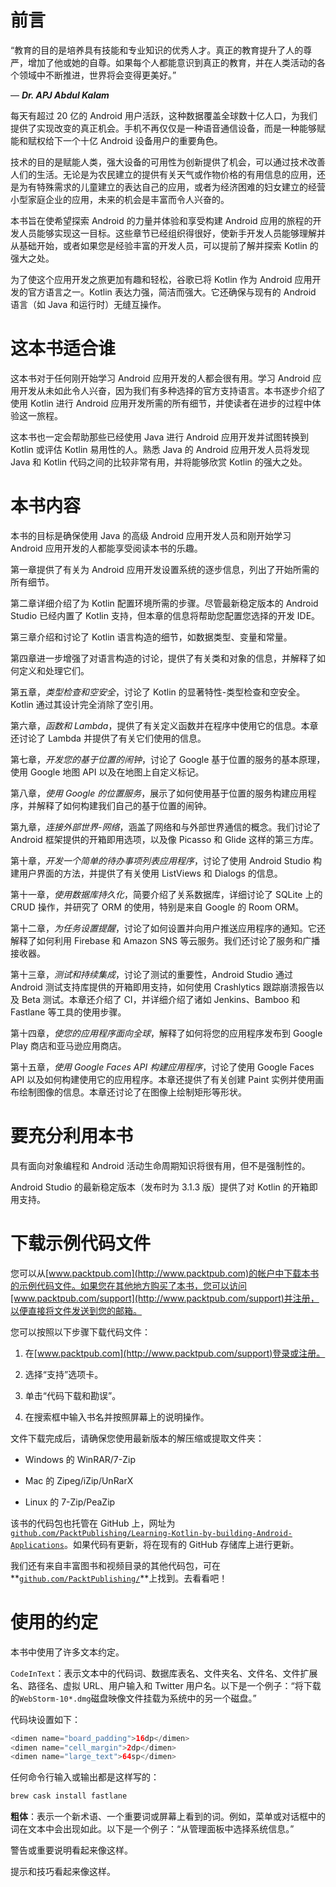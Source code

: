 # 前言

“教育的目的是培养具有技能和专业知识的优秀人才。真正的教育提升了人的尊严，增加了他或她的自尊。如果每个人都能意识到真正的教育，并在人类活动的各个领域中不断推进，世界将会变得更美好。”

— ***Dr. APJ Abdul Kalam***

每天有超过 20 亿的 Android 用户活跃，这种数据覆盖全球数十亿人口，为我们提供了实现改变的真正机会。手机不再仅仅是一种语音通信设备，而是一种能够赋能和赋权给下一个十亿 Android 设备用户的重要角色。

技术的目的是赋能人类，强大设备的可用性为创新提供了机会，可以通过技术改善人们的生活。无论是为农民建立的提供有关天气或作物价格的有用信息的应用，还是为有特殊需求的儿童建立的表达自己的应用，或者为经济困难的妇女建立的经营小型家庭企业的应用，未来的机会是丰富而令人兴奋的。

本书旨在使希望探索 Android 的力量并体验和享受构建 Android 应用的旅程的开发人员能够实现这一目标。这些章节已经组织得很好，使新手开发人员能够理解并从基础开始，或者如果您是经验丰富的开发人员，可以提前了解并探索 Kotlin 的强大之处。

为了使这个应用开发之旅更加有趣和轻松，谷歌已将 Kotlin 作为 Android 应用开发的官方语言之一。Kotlin 表达力强，简洁而强大。它还确保与现有的 Android 语言（如 Java 和运行时）无缝互操作。

# 这本书适合谁

这本书对于任何刚开始学习 Android 应用开发的人都会很有用。学习 Android 应用开发从未如此令人兴奋，因为我们有多种选择的官方支持语言。本书逐步介绍了使用 Kotlin 进行 Android 应用开发所需的所有细节，并使读者在进步的过程中体验这一旅程。

这本书也一定会帮助那些已经使用 Java 进行 Android 应用开发并试图转换到 Kotlin 或评估 Kotlin 易用性的人。熟悉 Java 的 Android 应用开发人员将发现 Java 和 Kotlin 代码之间的比较非常有用，并将能够欣赏 Kotlin 的强大之处。

# 本书内容

本书的目标是确保使用 Java 的高级 Android 应用开发人员和刚开始学习 Android 应用开发的人都能享受阅读本书的乐趣。

第一章提供了有关为 Android 应用开发设置系统的逐步信息，列出了开始所需的所有细节。

第二章详细介绍了为 Kotlin 配置环境所需的步骤。尽管最新稳定版本的 Android Studio 已经内置了 Kotlin 支持，但本章的信息将帮助您配置您选择的开发 IDE。

第三章介绍和讨论了 Kotlin 语言构造的细节，如数据类型、变量和常量。

第四章进一步增强了对语言构造的讨论，提供了有关类和对象的信息，并解释了如何定义和处理它们。

第五章，*类型检查和空安全*，讨论了 Kotlin 的显著特性-类型检查和空安全。Kotlin 通过其设计完全消除了空引用。

第六章，*函数和 Lambda*，提供了有关定义函数并在程序中使用它的信息。本章还讨论了 Lambda 并提供了有关它们使用的信息。

第七章，*开发您的基于位置的闹钟*，讨论了 Google 基于位置的服务的基本原理，使用 Google 地图 API 以及在地图上自定义标记。

第八章，*使用 Google 的位置服务*，展示了如何使用基于位置的服务构建应用程序，并解释了如何构建我们自己的基于位置的闹钟。

第九章，*连接外部世界-网络*，涵盖了网络和与外部世界通信的概念。我们讨论了 Android 框架提供的开箱即用选项，以及像 Picasso 和 Glide 这样的第三方库。

第十章，*开发一个简单的待办事项列表应用程序*，讨论了使用 Android Studio 构建用户界面的方法，并提供了有关使用 ListViews 和 Dialogs 的信息。

第十一章，*使用数据库持久化*，简要介绍了关系数据库，详细讨论了 SQLite 上的 CRUD 操作，并研究了 ORM 的使用，特别是来自 Google 的 Room ORM。

第十二章，*为任务设置提醒*，讨论了如何设置并向用户推送应用程序的通知。它还解释了如何利用 Firebase 和 Amazon SNS 等云服务。我们还讨论了服务和广播接收器。

第十三章，*测试和持续集成*，讨论了测试的重要性，Android Studio 通过 Android 测试支持库提供的开箱即用支持，如何使用 Crashlytics 跟踪崩溃报告以及 Beta 测试。本章还介绍了 CI，并详细介绍了诸如 Jenkins、Bamboo 和 Fastlane 等工具的使用步骤。

第十四章，*使您的应用程序面向全球*，解释了如何将您的应用程序发布到 Google Play 商店和亚马逊应用商店。

第十五章，*使用 Google Faces API 构建应用程序*，讨论了使用 Google Faces API 以及如何构建使用它的应用程序。本章还提供了有关创建 Paint 实例并使用画布绘制图像的信息。本章还讨论了在图像上绘制矩形等形状。

# 要充分利用本书

具有面向对象编程和 Android 活动生命周期知识将很有用，但不是强制性的。

Android Studio 的最新稳定版本（发布时为 3.1.3 版）提供了对 Kotlin 的开箱即用支持。

# 下载示例代码文件

您可以从[www.packtpub.com](http://www.packtpub.com)的帐户中下载本书的示例代码文件。如果您在其他地方购买了本书，您可以访问[www.packtpub.com/support](http://www.packtpub.com/support)并注册，以便直接将文件发送到您的邮箱。

您可以按照以下步骤下载代码文件：

1.  在[www.packtpub.com](http://www.packtpub.com/support)登录或注册。

1.  选择“支持”选项卡。

1.  单击“代码下载和勘误”。

1.  在搜索框中输入书名并按照屏幕上的说明操作。

文件下载完成后，请确保您使用最新版本的解压缩或提取文件夹：

+   Windows 的 WinRAR/7-Zip

+   Mac 的 Zipeg/iZip/UnRarX

+   Linux 的 7-Zip/PeaZip

该书的代码包也托管在 GitHub 上，网址为[`github.com/PacktPublishing/Learning-Kotlin-by-building-Android-Applications`](https://github.com/PacktPublishing/Learning-Kotlin-by-building-Android-Applications)。如果代码有更新，将在现有的 GitHub 存储库上进行更新。

我们还有来自丰富图书和视频目录的其他代码包，可在**[`github.com/PacktPublishing/`](https://github.com/PacktPublishing/)**上找到。去看看吧！

# 使用的约定

本书中使用了许多文本约定。

`CodeInText`：表示文本中的代码词、数据库表名、文件夹名、文件名、文件扩展名、路径名、虚拟 URL、用户输入和 Twitter 用户名。以下是一个例子：“将下载的`WebStorm-10*.dmg`磁盘映像文件挂载为系统中的另一个磁盘。”

代码块设置如下：

```kt
<dimen name="board_padding">16dp</dimen>
<dimen name="cell_margin">2dp</dimen>
<dimen name="large_text">64sp</dimen>
```

任何命令行输入或输出都是这样写的：

```kt
brew cask install fastlane
```

**粗体**：表示一个新术语、一个重要词或屏幕上看到的词。例如，菜单或对话框中的词在文本中会出现如此。以下是一个例子：“从管理面板中选择系统信息。”

警告或重要说明看起来像这样。

提示和技巧看起来像这样。
